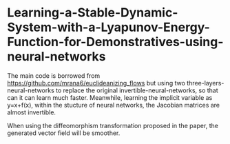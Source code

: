 # Learning-a-Stable-Dynamic-System-with-a-Lyapunov-Energy-Function-for-Demonstratives-using-neural-networks

The main code is borrowed from https://github.com/mrana6/euclideanizing_flows but using two three-layers-neural-networks to replace the original invertible-neural-networks, so that can it can learn much faster. Meanwhile, learning the implicit variable as y=x+f(x), within the stucture of neural networks, the Jacobian matrices are almost invertible.

When using the diffeomorphism transformation proposed in the paper, the generated vector field will be smoother.

